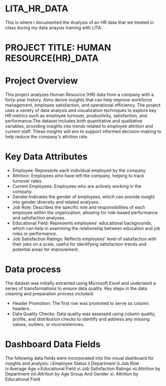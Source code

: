# LITA_HR_DATA
This is where i documented the Analysis of an HR data that we treated in class during my data anaysis training with LITA

# PROJECT TITLE: HUMAN RESOURCE(HR)_DATA

# Project Overview

This project analyzes Human Resource (HR) data from a company with a forty-year history. Aims derive insights that can help improve workforce management, employee satisfaction, and operational efficiency. The project uses a variety of data analysis and visualization techniques to explore key HR metrics such as employee turnover, productivity, satisfaction, and performance.The dataset includes both quantitative and qualitative variables, providing insights into trends related to employee attrition and current staff. These insights will aim to support informed decision-making to help reduce the company's attrition rate.

# Key Data Attributes
 - Employee: Represents each individual employed by the company
- Attrition: Employees who have left the company, helping to track turnover rates.
-  Current Employees: Employees who are actively working in the company.
- Gender:Indicates the gender of employees, which can provide insight into gender diversity and related analyses.
- Job Role: Describes the specific role and responsibilities of each employee within the organization, allowing for role-based performance and satisfaction analyses.
- Educational Field: Represents employees' educational backgrounds, which can help in examining the relationship between education and job roles or performance.
- Job Satisfaction Ratings: Reflects employees' level of satisfaction with their jobs on a scale, useful for identifying satisfaction trends and potential areas for improvement.

# Data process
The dataset was initially extracted using Microsoft Excel and underwent a series of transformations to ensure data quality. Key steps in the data cleaning and preparation process included:
- Header Promotion: The first row was promoted to serve as column headers.
- Data Quality Checks: Data quality was assessed using column quality, profile, and distribution checks to identify and address any missing values, outliers, or inconsistencies.

# Dashboard Data Fields
The following data fields were incorporated into the visual dashboard for insights and analysis:
i.Employee Status
ii.Department
iii.Job Role
iv.Average Age 
v.Educational Field
vi.Job Satisfaction Ratings
vii.Attrition by Department
viii.Attrition by Age Group And Gender
xi. Attrition by Educational Field





